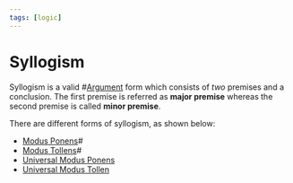 ```yaml
---
tags: [logic]
---
```


# Syllogism

Syllogism is a valid #[Argument](202205062050.md) form which consists of
*two* premises and a conclusion. The first premise is referred as **major
premise** whereas the second premise is called **minor premise**.

There are different forms of syllogism, as shown below:
- [Modus Ponens](202206101747.md)#
- [Modus Tollens](202206101810.md)#
- [Universal Modus Ponens](202302151704.md)
- [Universal Modus Tollen](202302151707.md)
